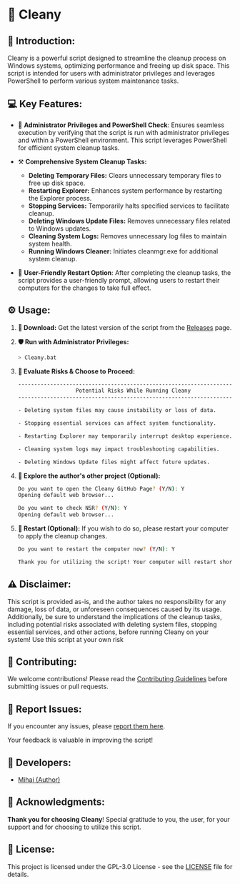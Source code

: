 # 🧹 Cleany

## 🚀 Introduction:
Cleany is a powerful script designed to streamline the cleanup process on Windows systems, optimizing performance and freeing up disk space. This script is intended for users with administrator privileges and leverages PowerShell to perform various system maintenance tasks.

## 💻 Key Features:
- 🔰 **Administrator Privileges and PowerShell Check**: Ensures seamless execution by verifying that the script is run with administrator privileges and within a PowerShell environment. This script leverages PowerShell for efficient system cleanup tasks.

- ⚒️ **Comprehensive System Cleanup Tasks:**
  - **Deleting Temporary Files:** Clears unnecessary temporary files to free up disk space.
  - **Restarting Explorer:** Enhances system performance by restarting the Explorer process.
  - **Stopping Services:** Temporarily halts specified services to facilitate cleanup.
  - **Deleting Windows Update Files:** Removes unnecessary files related to Windows updates.
  - **Cleaning System Logs:** Removes unnecessary log files to maintain system health.
  - **Running Windows Cleaner:** Initiates cleanmgr.exe for additional system cleanup.

- 🤝 **User-Friendly Restart Option**: After completing the cleanup tasks, the script provides a user-friendly prompt, allowing users to restart their computers for the changes to take full effect.

## ⚙️ Usage:
1. **📁 Download:**
Get the latest version of the script from the [Releases](https://github.com/M1HA15/Cleany/releases) page.

2. **🛡️ Run with Administrator Privileges:**
   ```bash
   > Cleany.bat
   ```

3. **🚨 Evaluate Risks & Choose to Proceed:**
   ```bash
   ---------------------------------------------------------------------
                     Potential Risks While Running Cleany
   ---------------------------------------------------------------------

   - Deleting system files may cause instability or loss of data.

   - Stopping essential services can affect system functionality.

   - Restarting Explorer may temporarily interrupt desktop experience.

   - Cleaning system logs may impact troubleshooting capabilities.

   - Deleting Windows Update files might affect future updates.
   ```

4. **📢 Explore the author's other project (Optional):**
   ```bash
   Do you want to open the Cleany GitHub Page? (Y/N): Y
   Opening default web browser...

   Do you want to check NSR? (Y/N): Y
   Opening default web browser...
   ```

5. **🌌 Restart (Optional):**
If you wish to do so, please restart your computer to apply the cleanup changes.
     ```bash
   Do you want to restart the computer now? (Y/N): Y

   Thank you for utilizing the script! Your computer will restart shortly...
     ```

## ⚠️ Disclaimer:
This script is provided as-is, and the author takes no responsibility for any damage, loss of data, or unforeseen consequences caused by its usage. Additionally, be sure to understand the implications of the cleanup tasks, including potential risks associated with deleting system files, stopping essential services, and other actions, before running Cleany on your system! Use this script at your own risk

## 📝 Contributing:
We welcome contributions! Please read the [Contributing Guidelines](https://github.com/M1HA15/Cleany/blob/main/CONTRIBUTING.md) before submitting issues or pull requests.

## 🚧 Report Issues:
If you encounter any issues, please [report them here](https://github.com/M1HA15/Cleany/issues).

Your feedback is valuable in improving the script!

## 🚀 Developers:
- [Mihai (Author)](https://github.com/M1HA15)

## 🙏 Acknowledgments:
**Thank you for choosing Cleany**! Special gratitude to you, the user, for your support and for choosing to utilize this script.

## 📃 License:
This project is licensed under the GPL-3.0 License - see the [LICENSE](https://github.com/M1HA15/Cleany/blob/main/LICENSE) file for details.
